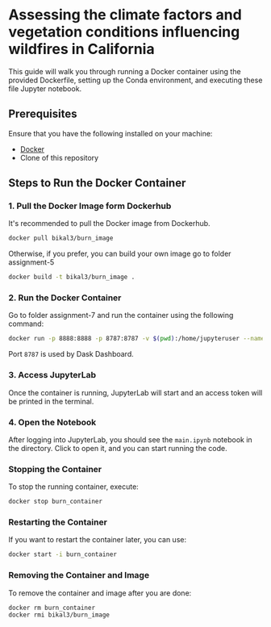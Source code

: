 # Assessing the climate factors and vegetation conditions influencing wildfires in California

This guide will walk you through running a Docker container using the provided Dockerfile, setting up the Conda environment, and executing these file Jupyter notebook.

## Prerequisites

Ensure that you have the following installed on your machine:

- [Docker](https://docs.docker.com/get-docker/)
- Clone of this repository

## Steps to Run the Docker Container

### 1. Pull the Docker Image form Dockerhub

It's recommended to pull the Docker image from Dockerhub.

```bash
docker pull bikal3/burn_image
```

Otherwise, if you prefer, you can build your own image go to folder assignment-5

```bash
docker build -t bikal3/burn_image .
```

### 2. Run the Docker Container

Go to folder assignment-7 and run the container using the following command:

```bash
docker run -p 8888:8888 -p 8787:8787 -v $(pwd):/home/jupyteruser --name assignment-7-container bikal3/bikal3/burn_image
```

Port `8787` is used by Dask Dashboard.

### 3. Access JupyterLab

Once the container is running, JupyterLab will start and an access token will be printed in the terminal.

### 4. Open the Notebook

After logging into JupyterLab, you should see the `main.ipynb` notebook in the directory. Click to open it, and you can start running the code.

### Stopping the Container

To stop the running container, execute:

```bash
docker stop burn_container
```

### Restarting the Container

If you want to restart the container later, you can use:

```bash
docker start -i burn_container
```

### Removing the Container and Image

To remove the container and image after you are done:

```bash
docker rm burn_container
docker rmi bikal3/burn_image
```
